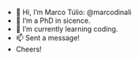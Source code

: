 - 👋 Hi, I’m Marco Túlio: @marcodinali
- 👀 I’m a PhD in sicence.
- 🌱 I’m currently learning coding.
- 📫 Sent a message!
- Cheers!

<!---
marcodinali/marcodinali is a ✨ special ✨ repository because its `README.md` (this file) appears on your GitHub profile.
You can click the Preview link to take a look at your changes.
--->
